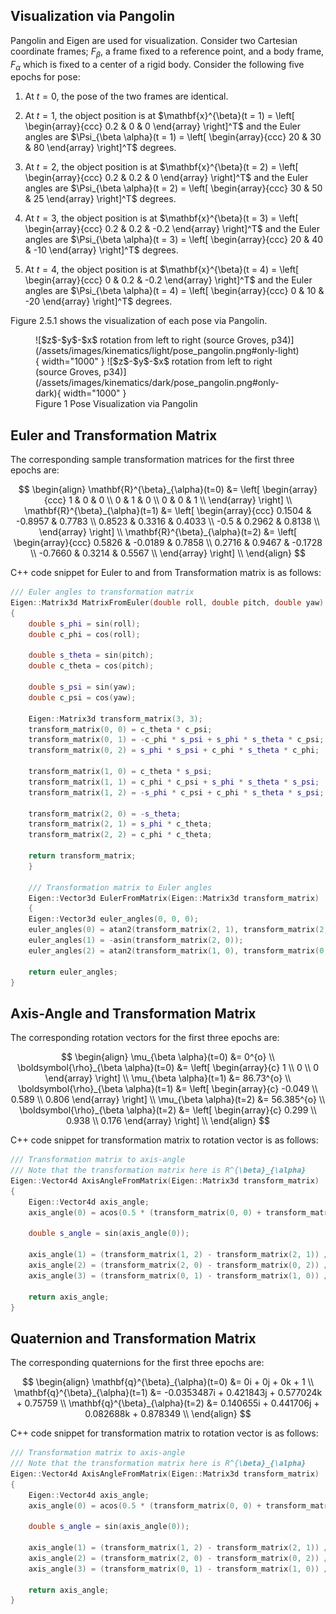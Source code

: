 ## Visualization via Pangolin

Pangolin and Eigen are used for visualization. Consider two Cartesian coordinate frames; $F_{\beta}$, a frame fixed to a reference point, 
and a body frame, $F_{\alpha}$ which is fixed to a center of a rigid body. Consider the following five epochs for pose:

1. At $t = 0$, the pose of the two frames are identical.
2. At $t = 1$, the object position is at $\mathbf{x}^{\beta}(t = 1) =
\left[
\begin{array}{ccc}
0.2 & 0 & 0
\end{array}
\right]^T$ and the Euler angles are $\Psi_{\beta \alpha}(t = 1) = 
\left[
\begin{array}{ccc}
20 & 30 & 80
\end{array}
\right]^T$ degrees.

3. At $t = 2$, the object position is at $\mathbf{x}^{\beta}(t = 2) =
\left[
\begin{array}{ccc}
0.2 & 0.2 & 0
\end{array}
\right]^T$ and the Euler angles are $\Psi_{\beta \alpha}(t = 2) = 
\left[
\begin{array}{ccc}
30 & 50 & 25
\end{array}
\right]^T$ degrees. 

4. At $t = 3$, the object position is at $\mathbf{x}^{\beta}(t = 3) =
\left[
\begin{array}{ccc}
0.2 & 0.2 & -0.2
\end{array}
\right]^T$ and the Euler angles are $\Psi_{\beta \alpha}(t = 3) = 
\left[
\begin{array}{ccc}
20 & 40 & -10
\end{array}
\right]^T$ degrees.

5. At $t = 4$, the object position is at $\mathbf{x}^{\beta}(t = 4) =
\left[
\begin{array}{ccc}
0 & 0.2 & -0.2
\end{array}
\right]^T$ and the Euler angles are $\Psi_{\beta \alpha}(t = 4) = 
\left[
\begin{array}{ccc}
0 & 10 & -20
\end{array}
\right]^T$ degrees.

Figure 2.5.1 shows the visualization of each pose via Pangolin.

<figure markdown>
  ![$z$-$y$-$x$ rotation from left to right (source Groves, p34)](/assets/images/kinematics/light/pose_pangolin.png#only-light){ width="1000" }
  ![$z$-$y$-$x$ rotation from left to right (source Groves, p34)](/assets/images/kinematics/dark/pose_pangolin.png#only-dark){ width="1000" }
  <figcaption>Figure 1 Pose Visualization via Pangolin</figcaption>
</figure>

## Euler and Transformation Matrix

The corresponding sample transformation matrices for the first three epochs are:

$$
\begin{align}
\mathbf{R}^{\beta}_{\alpha}(t=0) &= 
\left[
\begin{array}{ccc}
1 & 0 & 0 \\
0 & 1 & 0 \\
0 & 0 & 1 \\
\end{array}
\right] \\
\mathbf{R}^{\beta}_{\alpha}(t=1) &= 
\left[
\begin{array}{ccc}
0.1504 & -0.8957 & 0.7783 \\
0.8523 & 0.3316 & 0.4033 \\
-0.5 & 0.2962 & 0.8138 \\
\end{array}
\right] \\
\mathbf{R}^{\beta}_{\alpha}(t=2) &= 
\left[
\begin{array}{ccc}
0.5826 & -0.0189 & 0.7858 \\
0.2716 & 0.9467 & -0.1728 \\
-0.7660 & 0.3214 & 0.5567 \\
\end{array}
\right] \\
\end{align}
$$

C++ code snippet for Euler to and from Transformation matrix is as follows:

``` cpp
/// Euler angles to transformation matrix
Eigen::Matrix3d MatrixFromEuler(double roll, double pitch, double yaw)
{
    double s_phi = sin(roll);
    double c_phi = cos(roll);
    
    double s_theta = sin(pitch);
    double c_theta = cos(pitch);
    
    double s_psi = sin(yaw);
    double c_psi = cos(yaw);
    
    Eigen::Matrix3d transform_matrix(3, 3);
    transform_matrix(0, 0) = c_theta * c_psi;
    transform_matrix(0, 1) = -c_phi * s_psi + s_phi * s_theta * c_psi;
    transform_matrix(0, 2) = s_phi * s_psi + c_phi * s_theta * c_phi;
    
    transform_matrix(1, 0) = c_theta * s_psi;
    transform_matrix(1, 1) = c_phi * c_psi + s_phi * s_theta * s_psi;
    transform_matrix(1, 2) = -s_phi * c_psi + c_phi * s_theta * s_psi;
    
    transform_matrix(2, 0) = -s_theta;
    transform_matrix(2, 1) = s_phi * c_theta;
    transform_matrix(2, 2) = c_phi * c_theta;
    
    return transform_matrix;
    }

    /// Transformation matrix to Euler angles
    Eigen::Vector3d EulerFromMatrix(Eigen::Matrix3d transform_matrix)
    {
    Eigen::Vector3d euler_angles(0, 0, 0);
    euler_angles(0) = atan2(transform_matrix(2, 1), transform_matrix(2, 2));
    euler_angles(1) = -asin(transform_matrix(2, 0));
    euler_angles(2) = atan2(transform_matrix(1, 0), transform_matrix(0, 0));
    
    return euler_angles;
}
```

## Axis-Angle and Transformation Matrix

The corresponding rotation vectors for the first three epochs are:

$$
\begin{align}
\mu_{\beta \alpha}(t=0) &= 0^{o} \\
\boldsymbol{\rho}_{\beta \alpha}(t=0) &= 
\left[
\begin{array}{c}
1 \\
0 \\
0 \end{array}
\right] \\
\mu_{\beta \alpha}(t=1) &= 86.73^{o} \\
\boldsymbol{\rho}_{\beta \alpha}(t=1) &= 
\left[
\begin{array}{c}
-0.049 \\
0.589 \\
0.806 \end{array}
\right] \\
\mu_{\beta \alpha}(t=2) &= 56.385^{o} \\
\boldsymbol{\rho}_{\beta \alpha}(t=2) &= 
\left[
\begin{array}{c}
0.299 \\
0.938 \\
0.176 \end{array}
\right] \\
\end{align}
$$

C++ code snippet for transformation matrix to rotation vector is as follows:

``` cpp
/// Transformation matrix to axis-angle 
/// Note that the transformation matrix here is R^{\beta}_{\alpha}
Eigen::Vector4d AxisAngleFromMatrix(Eigen::Matrix3d transform_matrix)
{
    Eigen::Vector4d axis_angle;
    axis_angle(0) = acos(0.5 * (transform_matrix(0, 0) + transform_matrix(1, 1) + transform_matrix(2, 2) - 1));

    double s_angle = sin(axis_angle(0));

    axis_angle(1) = (transform_matrix(1, 2) - transform_matrix(2, 1)) / (2 * s_angle);
    axis_angle(2) = (transform_matrix(2, 0) - transform_matrix(0, 2)) / (2 * s_angle);
    axis_angle(3) = (transform_matrix(0, 1) - transform_matrix(1, 0)) / (2 * s_angle);

    return axis_angle;
}
```

## Quaternion and Transformation Matrix

The corresponding quaternions for the first three epochs are:

$$
\begin{align}
\mathbf{q}^{\beta}_{\alpha}(t=0) &= 0i + 0j + 0k + 1 \\
\mathbf{q}^{\beta}_{\alpha}(t=1) &= -0.0353487i + 0.421843j + 0.577024k + 0.75759 \\
\mathbf{q}^{\beta}_{\alpha}(t=2) &= 0.140655i + 0.441706j + 0.082688k + 0.878349 \\
\end{align}
$$

C++ code snippet for transformation matrix to rotation vector is as follows:
```cpp
/// Transformation matrix to axis-angle 
/// Note that the transformation matrix here is R^{\beta}_{\alpha}
Eigen::Vector4d AxisAngleFromMatrix(Eigen::Matrix3d transform_matrix)
{
    Eigen::Vector4d axis_angle;
    axis_angle(0) = acos(0.5 * (transform_matrix(0, 0) + transform_matrix(1, 1) + transform_matrix(2, 2) - 1));

    double s_angle = sin(axis_angle(0));

    axis_angle(1) = (transform_matrix(1, 2) - transform_matrix(2, 1)) / (2 * s_angle);
    axis_angle(2) = (transform_matrix(2, 0) - transform_matrix(0, 2)) / (2 * s_angle);
    axis_angle(3) = (transform_matrix(0, 1) - transform_matrix(1, 0)) / (2 * s_angle);

    return axis_angle;
}
```